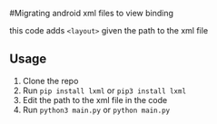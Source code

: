 #Migrating android xml files to view binding

this code adds ```<layout>``` given the path to the xml file

## Usage
1. Clone the repo
2. Run ```pip install lxml``` or ```pip3 install lxml```
3. Edit the path to the xml file in the code
4. Run ```python3 main.py``` or ```python main.py```

 